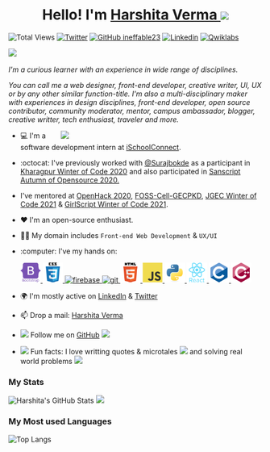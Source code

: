 <h1 align="center"> Hello! I'm <a href="http://hv-ineffable23.web.app">Harshita Verma </a> <img src="https://media.giphy.com/media/J60klcdfVdpryi1u78/giphy.gif" width="80"></h1>

![Total Views](https://views.whatilearened.today/views/github/ineffable23/ineffable23.svg)
[![Twitter](https://img.shields.io/badge/-whyIneffable23-blue?style=flat-square&logo=Twitter&logoColor=white&link=https://www.twitter.com/whyIneffable23/)](https://twitter.com/whyIneffable23)
[![GitHub ineffable23](https://img.shields.io/badge/-ineffable23-grey?style=flat-square&logo=Github&logoColor=white&link=https://www.github.com/ineffable23/)](https://github.com/ineffable23)
[![Linkedin](https://img.shields.io/badge/-Ineffable23-blue?style=flat-square&logo=Linkedin&logoColor=white&link=https://www.linkedin.com/in/Ineffable23)](https://www.linkedin.com/in/Ineffable23)
[![Qwiklabs](https://img.shields.io/badge/-Ineffable23-blue?style=flat-square&logo=Qwiklabs&logoColor=yellow&link=https://www.qwiklabs.com/public_profiles/48194396-2f27-4372-916f-3353e8bbe6b5)](https://www.qwiklabs.com/public_profiles/48194396-2f27-4372-916f-3353e8bbe6b5)
<!-- .
<a href="https://www.twitter.com/whyIneffable23/" target="blank"><img alt="Twitter" src="https://img.shields.io/badge/Twitter-%2300acee.svg?&style=for-the-badge&logo=Twitter&logoColor=white&alt=Twitter" /></a>
<a href="https://www.linkedin.com/in/Ineffable23" target="blank"><img alt="Linkedin" src="https://img.shields.io/badge/Linkedin-%2300acee.svg?&style=for-the-badge&logo=Linkedin&logoColor=white&alt=Linkedin" /></a>
<a href="https://www.qwiklabs.com/public_profiles/48194396-2f27-4372-916f-3353e8bbe6b5" target="blank"><img alt="Qwiklab" src="https://img.shields.io/badge/Qwiklab-%2300acee.svg?&style=for-the-badge&logo=Qwiklab&logoColor=yellow&alt=Qwiklab" /></a> -->

[![](https://img.shields.io/badge/Made%20With%20❤️%20By-Ineffable23-orange)](https://github.com/ineffable23)

*I'm a curious learner with an experience in wide range of disciplines.* 

*You can call me a web designer, front-end developer, creative writer, UI, UX or by any other similar function-title. I'm also a multi-disciplinary maker with experiences in design disciplines, front-end developer, open source contributor, community moderator, mentor, campus ambassador, blogger, creative writter, tech enthusiast, traveler and more.*

<img align='right' src="https://media.giphy.com/media/YnS7j9pwnECXLMrI4t/giphy.gif" width="400">


- 💻 I'm a software development intern at <a href="https://ischoolconnect.com/en/">iSchoolConnect</a>.

- <p>:octocat: I've previously worked with <a href="https://github.com/Surajbokde/web-development-Resource">@Surajbokde</a> as a participant in <a href="https://kwoc.kossiitkgp.org/">Kharagpur Winter of Code 2020</a> and also participated in  <a href="https://twitter.com/Sanscriptindia/status/1305586316151644160?s=19">Sanscript Autumn of Opensource 2020. </a></p>

- <p> I've mentored at <a href="https://github.com/FOSS-Cell-GECPKD/OpenHack-20">OpenHack 2020</a>, <a href="https://github.com/FOSS-Cell-GECPKD">FOSS-Cell-GECPKD</a>, <a href="https://jwoc2k20.tech/">JGEC Winter of Code 2021</a> & <a href="https://gwoc.girlscript.tech/">GirlScript Winter of Code 2021</a>. </p>

- ❤ I'm an open-source enthusiast.

- 👩‍💻 My domain includes `Front-end Web Development` & `UX/UI` 

- <p> :computer: I've my hands on:</p> <p align="left"> <a href="https://getbootstrap.com" target="_blank"> <img src="https://raw.githubusercontent.com/devicons/devicon/master/icons/bootstrap/bootstrap-plain-wordmark.svg" alt="bootstrap" width="40" height="40"/> </a> <a href="https://www.w3schools.com/css/" target="_blank"> <img src="https://raw.githubusercontent.com/devicons/devicon/master/icons/css3/css3-original-wordmark.svg" alt="css3" width="40" height="40"/> </a> <a href="https://firebase.google.com/" target="_blank"> <img src="https://www.vectorlogo.zone/logos/firebase/firebase-icon.svg" alt="firebase" width="40" height="40"/> </a> <a href="https://git-scm.com/" target="_blank"> <img src="https://www.vectorlogo.zone/logos/git-scm/git-scm-icon.svg" alt="git" width="40" height="40"/> </a> <a href="https://www.w3.org/html/" target="_blank"> <img src="https://raw.githubusercontent.com/devicons/devicon/master/icons/html5/html5-original-wordmark.svg" alt="html5" width="40" height="40"/> </a> <a href="https://developer.mozilla.org/en-US/docs/Web/JavaScript" target="_blank"> <img src="https://raw.githubusercontent.com/devicons/devicon/master/icons/javascript/javascript-original.svg" alt="javascript" width="40" height="40"/> </a> <a href="https://www.python.org" target="_blank"> <img src="https://raw.githubusercontent.com/devicons/devicon/master/icons/python/python-original.svg" alt="python" width="40" height="40"/> </a> <a href="https://reactjs.org/" target="_blank"> <img src="https://raw.githubusercontent.com/devicons/devicon/master/icons/react/react-original-wordmark.svg" alt="react" width="40" height="40"/> </a> <a href="https://developer.mozilla.org/en-US/docs/c" target="_blank"> <img src="https://raw.githubusercontent.com/devicons/devicon/master/icons/c/c-original.svg" alt="c" width="40" height="40"/> </a> <a href="https://developer.mozilla.org/en-US/docs/c++" target="_blank"> <img src="https://raw.githubusercontent.com/devicons/devicon/master/icons/cplusplus/cplusplus-original.svg" alt="c++" width="40" height="40"/> </a></p>



- 🌍 I'm mostly active on [LinkedIn](https://www.linkedin.com/in/ineffable23/) & [Twitter](https://twitter.com/whyIneffable23) 

- 📫 Drop a mail: [Harshita Verma](harshitav111@gmail.com)

- <img src="https://media.giphy.com/media/H55Do0MHw8zi7uO1jC/giphy.gif" width="50"> Follow me on [GitHub](https://github.com/ineffable23) <img src="https://media.giphy.com/media/KzJkzjggfGN5Py6nkT/giphy.gif" width="30">

- <img src="https://media.giphy.com/media/l4FGDXzlX3p5U9zJS/giphy.gif" width="20"> Fun facts: I love writting quotes & microtales <img src="https://media.giphy.com/media/YLsf4Kvdsa9GivKbEZ/giphy.gif" width="40"> and solving real world problems <img src="https://media.giphy.com/media/KzccVmHEzmNLbc3Tv2/giphy.gif" width="40"> 

### My Stats

![Harshita's GitHub Stats](https://github-readme-stats.vercel.app/api?username=ineffable23&theme=vue&show_icons=true)
<img src="https://github-readme-streak-stats.herokuapp.com/?user=ineffable23" />

### My Most used Languages

![Top Langs](https://github-readme-stats.vercel.app/api/top-langs/?username=ineffable23&show_icons=true&theme=vue)





        

